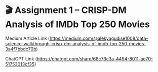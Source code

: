 # 🎬 Assignment 1 – CRISP-DM Analysis of IMDb Top 250 Movies

Medium Article Link (https://medium.com/@alekyagudise1008/data-science-walkthrough-crisp-dm-analysis-of-imdb-top-250-movies-3a4f7bbdc70b)

ChatGPT Link (https://chatgpt.com/share/68c76c3a-4494-8011-ae70-51753013cf35)


